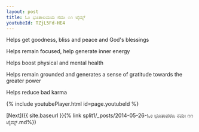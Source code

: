 ```yaml
---
layout: post
title: ಓಂ ಭೂತಾಲಯಯ ನಮಃ ೧೧ ಟೈಮ್ಸ್
youtubeId: TZjL5Fd-HE4
---
```

 
 
Helps get goodness, bliss and peace and God's blessings
 
Helps remain focused, help generate inner energy 
 
Helps boost physical and mental health 
 
Helps remain grounded and generates a sense of gratitude towards the greater power 
 
Helps reduce bad karma
 
 
 
 


{% include youtubePlayer.html id=page.youtubeId %}
 
[Next]({{ site.baseurl }}{% link  split1/_posts/2014-05-26-ಓಂ ಭೂತಾಪಠಏ ನಮಃ ೧೧ ಟೈಮ್ಸ್.md%})
 

